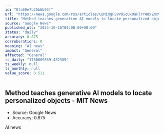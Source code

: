 ```yaml
---
id: "0fa00e7b25b6b95f"
url: "https://news.google.com/rss/articles/CBMimgFBVV95cUxOaHlYYW8xZmxVbUFaRVdfNGtiMmhXZmFNbjVuaVNhZjlxT3VvcGxPX1ZlZC1GX19zZ3ZqS1FKdno3REIwamhwb29hRDlycUJpSElhV3F6ZlFlcHRCNEI2ZE5DcHVNMWs5TnlPcHVJM0RPRXhrQ05tT3RtckVCRk9Kd3E5Q0Z5ck1jemhEd21BZmtKQkdRSkM4WnFR?oc=5"
title: "Method teaches generative AI models to locate personalized objects - MIT News"
source: "Google News"
published_utc: "2025-10-16T04:00:00+00:00"
status: "daily"
accuracy: 0.875
corroborations: 0
meaning: "AI news"
impact: "General"
affected: "General"
ts_daily: "1760609869.482389"
ts_weekly: null
ts_monthly: null
value_score: 0.511
---
```

## Method teaches generative AI models to locate personalized objects - MIT News

- Source: Google News
- Accuracy: 0.875

AI news

